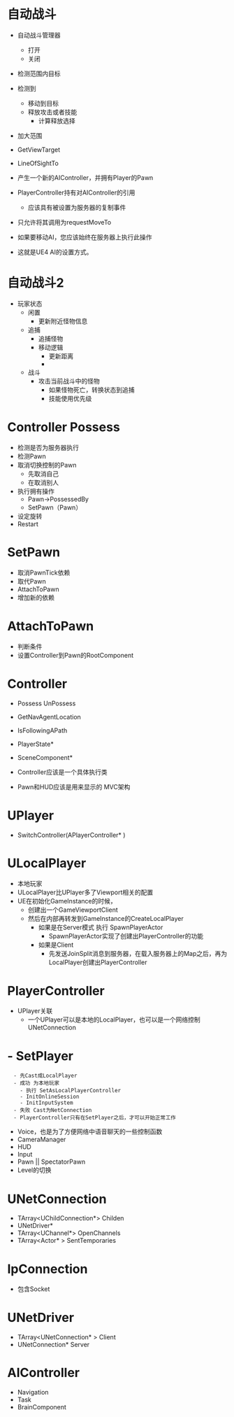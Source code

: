 # 自动战斗
- 自动战斗管理器
  - 打开
  - 关闭
- 检测范围内目标
- 检测到
  - 移动到目标
  - 释放攻击或者技能
    - 计算释放选择
- 加大范围
- GetViewTarget
- LineOfSightTo

- 产生一个新的AIController，并拥有Player的Pawn
- PlayerController持有对AIController的引用
  - 应该具有被设置为服务器的复制事件
- 只允许将其调用为requestMoveTo
- 如果要移动AI，您应该始终在服务器上执行此操作
- 这就是UE4 AI的设置方式。

# 自动战斗2
- 玩家状态
  - 闲置
    - 更新附近怪物信息
  - 追捕
    - 追捕怪物
    - 移动逻辑
      - 更新距离
      -
  - 战斗
    - 攻击当前战斗中的怪物
      - 如果怪物死亡，转换状态到追捕
      - 技能使用优先级

# Controller Possess
- 检测是否为服务器执行
- 检测Pawn
- 取消切换控制的Pawn
  - 先取消自己
  - 在取消别人
- 执行拥有操作
  - Pawn->PossessedBy
  - SetPawn（Pawn）
- 设定旋转
- Restart

# SetPawn
- 取消PawnTick依赖
- 取代Pawn
- AttachToPawn
- 增加新的依赖

# AttachToPawn
- 判断条件
- 设置Controller到Pawn的RootComponent

# Controller
- Possess UnPossess
- GetNavAgentLocation
- IsFollowingAPath
- PlayerState*
- SceneComponent*

- Controller应该是一个具体执行类
- Pawn和HUD应该是用来显示的  MVC架构

# UPlayer
- SwitchController(APlayerController* )

# ULocalPlayer
- 本地玩家
- ULocalPlayer比UPlayer多了Viewport相关的配置
- UE在初始化GameInstance的时候，
  - 创建出一个GameViewportClient
  - 然后在内部再转发到GameInstance的CreateLocalPlayer
    - 如果是在Server模式 执行 SpawnPlayerActor  
      - SpawnPlayerActor实现了创建出PlayerController的功能
    - 如果是Client
      - 先发送JoinSplit消息到服务器，在载入服务器上的Map之后，再为LocalPlayer创建出PlayerController
# PlayerController
- UPlayer关联
  - 一个UPlayer可以是本地的LocalPlayer，也可以是一个网络控制UNetConnection
# - SetPlayer
      - 先Cast成LocalPlayer
      - 成功 为本地玩家
        - 执行 SetAsLocalPlayerController
        - InitOnlineSession
        - InitInputSystem
      - 失败 Cast为NetConnection
      - PlayerController只有在SetPlayer之后，才可以开始正常工作


- Voice，也是为了方便网络中语音聊天的一些控制函数
- CameraManager
- HUD
- Input
- Pawn ||  SpectatorPawn
- Level的切换

# UNetConnection
- TArray<UChildConnection*> Childen
- UNetDriver*
- TArray<UChannel*> OpenChannels
- TArray<Actor* > SentTemporaries
# IpConnection
- 包含Socket

# UNetDriver
- TArray<UNetConnection* > Client
- UNetConnection* Server
# AIController
- Navigation
- Task
- BrainComponent
